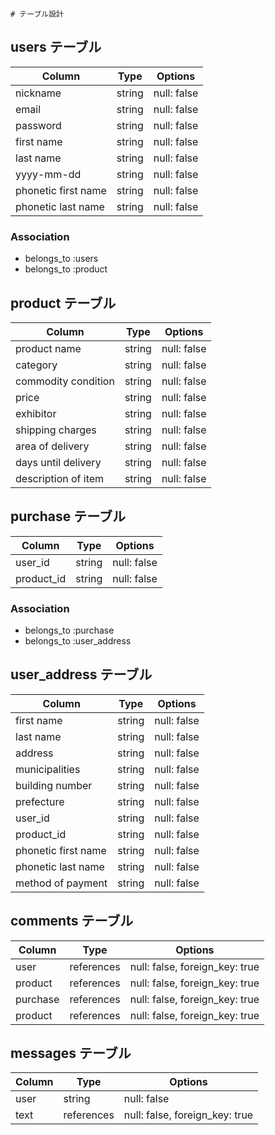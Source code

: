 	# テーブル設計

## users テーブル

| Column               | Type   | Options     |
| ----------------     | ------ | ----------- |
| nickname             | string | null: false |
| email                | string | null: false |
| password             | string | null: false |
| first name           | string | null: false |
| last name            | string | null: false |
| yyyy-mm-dd           | string | null: false |
| phonetic first name  | string | null: false |
| phonetic last name   | string | null: false |


### Association
- belongs_to :users
- belongs_to :product


## product テーブル

| Column              | Type   | Options     |
| ----------------    | ------ | ----------- |
| product name        | string | null: false |
| category            | string | null: false |
| commodity condition | string | null: false |
| price               | string | null: false |
| exhibitor           | string | null: false |
| shipping charges    | string | null: false |
| area of delivery    | string | null: false |
| days until delivery | string | null: false |
| description of item | string | null: false |



## purchase テーブル

| Column              | Type   | Options     |
| ----------------    | ------ | ----------- |
| user_id             | string | null: false |
| product_id          | string | null: false |


### Association
- belongs_to :purchase
- belongs_to :user_address


## user_address テーブル

| Column              | Type   | Options     |
| ----------------    | ------ | ----------- |
| first name          | string | null: false |
| last name           | string | null: false |
| address             | string | null: false |
| municipalities      | string | null: false |
| building number     | string | null: false |
| prefecture          | string | null: false |
| user_id             | string | null: false |
| product_id          | string | null: false |
| phonetic first name | string | null: false |
| phonetic last name  | string | null: false |
| method of payment   | string | null: false |


## comments テーブル

| Column          | Type       | Options                        |
| ----------------| ---------- | ------------------------------ |
| user            | references | null: false, foreign_key: true |
| product         | references | null: false, foreign_key: true |
| purchase        | references | null: false, foreign_key: true |
| product         | references | null: false, foreign_key: true |


##  messages テーブル

| Column           | Type       | Options                        |
| -----------------| ---------- | ------------------------------ |
| user             | string     | null: false                    |
| text             | references | null: false, foreign_key: true |
